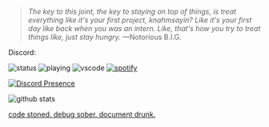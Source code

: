 > *The key to this joint, the key to staying on top of things, is treat everything like it's your first project, knahmsayin? Like it's your first day like back when you was an intern. Like, that's how you try to treat things like, just stay hungry.*
—Notorious B.I.G.

Discord:

![status](https://dev.discordprofiles.me/badge/status/853742693577392178?simple=true)
![playing](https://dev.discordprofiles.me/badge/playing/853742693577392178)
![vscode](https://dev.discordprofiles.me/badge/vscode/853742693577392178)
[![spotify](https://dev.discordprofiles.me/badge/spotify/853742693577392178)](https://dev.discordprofiles.me/openspotify/853742693577392178)

[![Discord Presence](https://lanyard-profile-readme.vercel.app/api/853742693577392178)](https://discord.com/users/853742693577392178)

![github stats](https://github-readme-stats.vercel.app/api?username=dalbir-1&show_icons=true&title_color=fff&icon_color=79ff97&text_color=9f9f9f&bg_color=151515)

[code stoned. debug sober. document drunk.](https://chanelbots.com)
